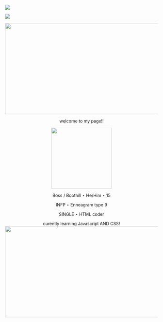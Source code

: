 ![](https://lastfm-recently-played.vercel.app/api?user=bugged_outtt&count=1)

![](https://komarev.com/ghpvc/?username=Gr1m-Reaper&color=blue)

<p align="center">

  <img width="850" height="300" src="https://64.media.tumblr.com/ee6ad469e0dc1c000f3822c016deadfb/b85385295494c507-06/s2048x3072/3067762cb8aba6c25a1a6bab80d6df6e5aa3aabf.gifv"> 
  
  <p align="center">
  welcome to my page!!
  
<p align="center">
  
  <img width="200" height="200" src="https://64.media.tumblr.com/3f72004daef0c3fbed59c26628f2d5a5/49deecea44115d9b-d9/s400x600/4334e3e3a9a8ca52be3324889b5467539fb51e1d.gifv">

<p align="center">
Boss / Boothill ⋆ He/Him ⋆ 15
<p align="center">
INFP ⋆ Enneagram type 9
<p align="center">
SINGLE ⋆ HTML coder 
<p align="center">
curently learning Javascript AND CSS!

  <img width="850" height="300" src="https://64.media.tumblr.com/f6e16cd2a8ef4683f8134daea11842e8/b85385295494c507-30/s2048x3072/7cade7acff0a75da5de30b481cb0c265512f7b97.pnj">
